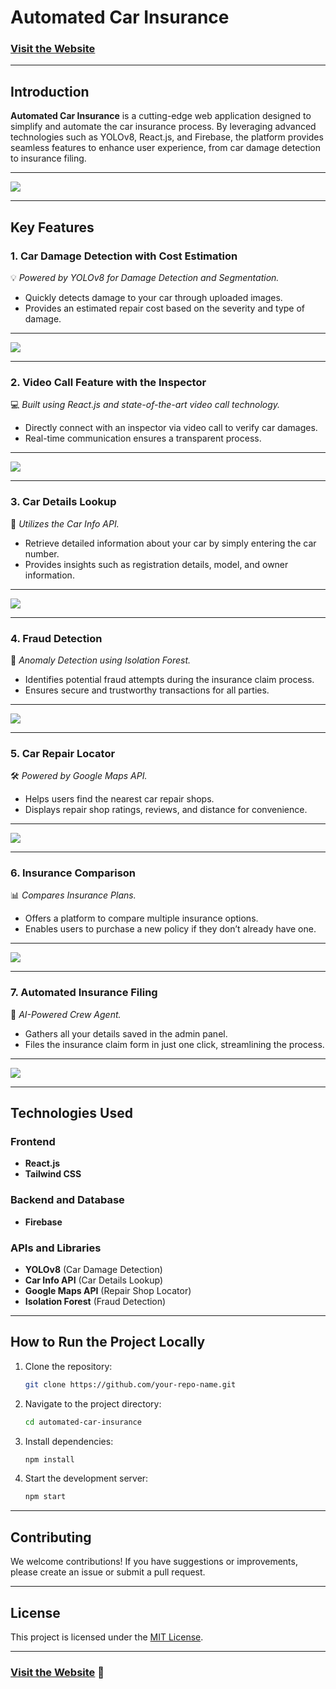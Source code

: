 # Automated Car Insurance

### [Visit the Website](https://automated-car-insurance-startup.netlify.app/)

---

## Introduction

**Automated Car Insurance** is a cutting-edge web application designed to simplify and automate the car insurance process. By leveraging advanced technologies such as YOLOv8, React.js, and Firebase, the platform provides seamless features to enhance user experience, from car damage detection to insurance filing.

----
 <img src="Home page Car.png" />


---

## Key Features

### 1. **Car Damage Detection with Cost Estimation**
💡 *Powered by YOLOv8 for Damage Detection and Segmentation.*
- Quickly detects damage to your car through uploaded images.
- Provides an estimated repair cost based on the severity and type of damage.

---

 <img src="Car Damage Car.png" />
   

---

### 2. **Video Call Feature with the Inspector**
💻 *Built using React.js and state-of-the-art video call technology.*
- Directly connect with an inspector via video call to verify car damages.
- Real-time communication ensures a transparent process.

---
 <img src="Video Call feature.jpeg" />


---

### 3. **Car Details Lookup**
🔎 *Utilizes the Car Info API.*
- Retrieve detailed information about your car by simply entering the car number.
- Provides insights such as registration details, model, and owner information.

---
 <img src="Car_Details.png" />


---

### 4. **Fraud Detection**
🚨 *Anomaly Detection using Isolation Forest.*
- Identifies potential fraud attempts during the insurance claim process.
- Ensures secure and trustworthy transactions for all parties.

---
 <img src="image.png" />


---

### 5. **Car Repair Locator**
🛠️ *Powered by Google Maps API.*
- Helps users find the nearest car repair shops.
- Displays repair shop ratings, reviews, and distance for convenience.

---
 <img src="Repair Feature.png" />


---

### 6. **Insurance Comparison**
📊 *Compares Insurance Plans.*
- Offers a platform to compare multiple insurance options.
- Enables users to purchase a new policy if they don’t already have one.

---
 <img src="Car Insurance pic.png" />


---

### 7. **Automated Insurance Filing**
🤖 *AI-Powered Crew Agent.*
- Gathers all your details saved in the admin panel.
- Files the insurance claim form in just one click, streamlining the process.

---
 <img src="Admin Board.png" />


---

## Technologies Used

### Frontend
- **React.js**
- **Tailwind CSS**

### Backend and Database
- **Firebase**

### APIs and Libraries
- **YOLOv8** (Car Damage Detection)
- **Car Info API** (Car Details Lookup)
- **Google Maps API** (Repair Shop Locator)
- **Isolation Forest** (Fraud Detection)

---

## How to Run the Project Locally

1. Clone the repository:
   ```bash
   git clone https://github.com/your-repo-name.git
   ```

2. Navigate to the project directory:
   ```bash
   cd automated-car-insurance
   ```

3. Install dependencies:
   ```bash
   npm install
   ```

4. Start the development server:
   ```bash
   npm start
   ```

---

## Contributing
We welcome contributions! If you have suggestions or improvements, please create an issue or submit a pull request.

---

## License
This project is licensed under the [MIT License](LICENSE).

---

### [Visit the Website](https://automated-car-insurance-startup.netlify.app/) 🚗


